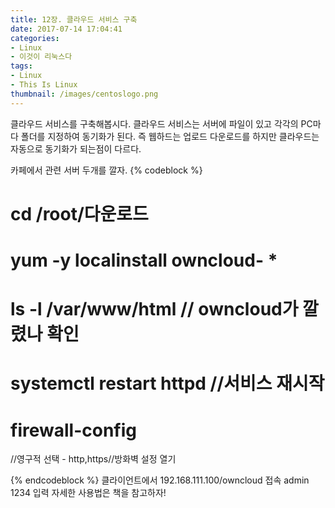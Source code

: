 ```yaml
---
title: 12장. 클라우드 서비스 구축
date: 2017-07-14 17:04:41
categories:
- Linux
- 이것이 리눅스다
tags:
- Linux
- This Is Linux
thumbnail: /images/centoslogo.png
---
```

클라우드 서비스를 구축해봅시다.
클라우드 서비스는 서버에 파일이 있고 각각의 PC마다 폴더를 지정하여 동기화가 된다. 즉 웹하드는 업로드 다운로드를 하지만 클라우드는 자동으로 동기화가 되는점이 다르다.

카페에서 관련 서버 두개를 깔자.
{% codeblock %}
# cd /root/다운로드
# yum -y localinstall owncloud- *

# ls -l /var/www/html // owncloud가 깔렸나 확인

# systemctl restart httpd //서비스 재시작
# firewall-config
//영구적 선택 - http,https//방화벽 설정 열기

{% endcodeblock %}
클라이언트에서 192.168.111.100/owncloud 접속
admin 1234 입력
자세한 사용법은 책을 참고하자!
